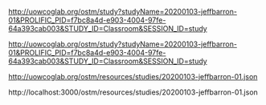 http://uowcoglab.org/ostm/study?studyName=20200103-jeffbarron-01&PROLIFIC_PID=f7bc8a4d-e903-4004-97fe-64a393cab003&STUDY_ID=Classroom&SESSION_ID=study

http://uowcoglab.org/ostm/study?studyName=20200103-jeffbarron-01&PROLIFIC_PID=f7bc8a4d-e903-4004-97fe-64a393cab003&STUDY_ID=Classroom&SESSION_ID=study

http://uowcoglab.org/ostm/resources/studies/20200103-jeffbarron-01.json

http://localhost:3000/ostm/resources/studies/20200103-jeffbarron-01.json

